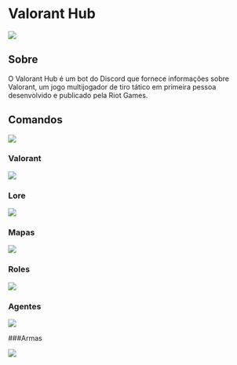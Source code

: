 # Valorant Hub

![](https://s3.gifyu.com/images/ezgif.com-cropc05886a0bfb9f6a6.gif)

## Sobre

O Valorant Hub é um bot do Discord que fornece informações sobre Valorant, um jogo multijogador de tiro tático em primeira pessoa desenvolvido e publicado pela Riot Games.

## Comandos

![](https://gifyu.com/images/ezgif.com-crop-1.gif)

### Valorant

![](https://www.imagemhost.com.br/images/2023/03/05/valorant.png)

### Lore

![](https://www.imagemhost.com.br/images/2023/03/05/lore.png)

### Mapas

![](https://www.imagemhost.com.br/images/2023/03/05/mapas.png)

### Roles

![](https://www.imagemhost.com.br/images/2023/03/05/roles.png)

### Agentes

![](https://www.imagemhost.com.br/images/2023/03/05/agentes.png)

###Armas

![](https://www.imagemhost.com.br/images/2023/03/05/armas.png)
